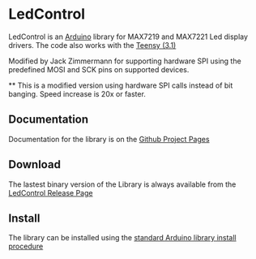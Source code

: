 LedControl
==========
LedControl is an [Arduino](http://arduino.cc) library for MAX7219 and MAX7221 Led display drivers.
The code also works with the [Teensy (3.1)](https://www.pjrc.com/teensy/)

Modified by Jack Zimmermann for supporting hardware SPI using the predefined MOSI and SCK pins on supported devices.

** This is a modified version using hardware SPI calls instead of bit banging. Speed increase is 20x or faster.

Documentation
-------------
Documentation for the library is on the [Github Project Pages](http://wayoda.github.io/LedControl/)

Download
--------
The lastest binary version of the Library is always available from the 
[LedControl Release Page](https://github.com/wayoda/LedControl/releases) 


Install
-------
The library can be installed using the [standard Arduino library install procedure](http://arduino.cc/en/Guide/Libraries)  







